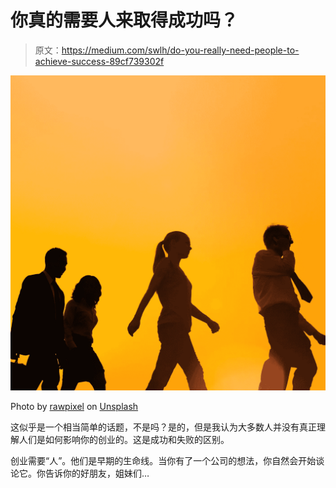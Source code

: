 # 你真的需要人来取得成功吗？

> 原文：<https://medium.com/swlh/do-you-really-need-people-to-achieve-success-89cf739302f>

![](img/05f5bb4d1e4674d3ed45ddb1a95fd34d.png)

Photo by [rawpixel](https://unsplash.com/photos/ghlYcBLoKOE?utm_source=unsplash&utm_medium=referral&utm_content=creditCopyText) on [Unsplash](https://unsplash.com/search/photos/people-working?utm_source=unsplash&utm_medium=referral&utm_content=creditCopyText)

这似乎是一个相当简单的话题，不是吗？是的，但是我认为大多数人并没有真正理解人们是如何影响你的创业的。这是成功和失败的区别。

创业需要“人”。他们是早期的生命线。当你有了一个公司的想法，你自然会开始谈论它。你告诉你的好朋友，姐妹们…